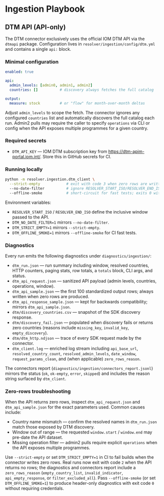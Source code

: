 # Ingestion Playbook

## DTM API (API-only)

The DTM connector exclusively uses the official IOM DTM API via the `dtmapi` package. Configuration lives in
`resolver/ingestion/config/dtm.yml` and contains a single `api:` block.

### Minimal configuration

```yaml
enabled: true

api:
  admin_levels: [admin0, admin1, admin2]
  countries: []          # discovery always fetches the full catalog

output:
  measure: stock         # or "flow" for month-over-month deltas
```

Adjust `admin_levels` to scope the fetch. The connector ignores any configured `countries` list and automatically
discovers the full catalog each run. Admin2 pulls may require the caller to specify `operations` via CLI or config when the
API exposes multiple programmes for a given country.

### Required secrets

* `DTM_API_KEY` — IOM DTM subscription key from <https://dtm-apim-portal.iom.int/>. Store this in GitHub secrets for CI.

### Running locally

```bash
python -m resolver.ingestion.dtm_client \
  --strict-empty            # exit with code 3 when zero rows are written (optional) \
  --no-date-filter          # ignore RESOLVER_START_ISO/RESOLVER_END_ISO (optional)
  --offline-smoke           # short-circuit for fast tests; exits 0 without hitting the API
```

Environment variables:

* `RESOLVER_START_ISO` / `RESOLVER_END_ISO` define the inclusive window passed to the API.
* `DTM_NO_DATE_FILTER=1` mirrors `--no-date-filter`.
* `DTM_STRICT_EMPTY=1` mirrors `--strict-empty`.
* `DTM_OFFLINE_SMOKE=1` mirrors `--offline-smoke` for CI fast tests.

### Diagnostics

Every run emits the following diagnostics under `diagnostics/ingestion/`:

* `dtm_run.json` — run summary including window, resolved countries, HTTP counters, paging stats, row totals, a `totals`
  block, CLI args, and status.
* `dtm_api_request.json` — sanitized API payload (admin levels, countries, operations, window).
* `dtm_api_sample.json` — the first 100 standardized output rows; always written when zero rows are produced.
* `dtm_api_response_sample.json` — kept for backwards compatibility; mirrors `dtm_api_sample.json`.
* `dtm/discovery_countries.csv` — snapshot of the SDK discovery response.
* `dtm/discovery_fail.json` — populated when discovery fails or returns zero countries (reasons include `missing_key`,
  `invalid_key`, `empty_discovery`).
* `dtm/dtm_http.ndjson` — trace of every SDK request made by the connector.
* `dtm_client.log` — enriched log stream including `api_base_url`, `resolved_country_count`, `resolved_admin_levels`, `date_window`, `request_params_clean`, and (when applicable) `zero_rows_reason`.

The connectors report (`diagnostics/ingestion/connectors_report.jsonl`) mirrors the status (`ok`, `ok-empty`, `error`,
`skipped`) and includes the reason string surfaced by `dtm_client`.

### Zero-rows troubleshooting

When the API returns zero rows, inspect `dtm_api_request.json` and `dtm_api_sample.json` for the exact parameters used. Common
causes include:

* Country name mismatch — confirm the resolved names in `dtm_run.json` match those exposed by DTM discovery.
* Window out of range — the requested `window.start` / `window.end` may pre-date the API dataset.
* Missing operation filter — admin2 pulls require explicit `operations` when the API exposes multiple programmes.

Use `--strict-empty` or set `DTM_STRICT_EMPTY=1` in CI to fail builds when the connector writes zero rows. Real runs now exit with code `2` when the API returns no rows; the diagnostics and connectors report include a `zero_rows_reason` (`empty_country_list`, `invalid_indicator`, `api_empty_response`, or `filter_excluded_all`). Pass `--offline-smoke` (or set `DTM_OFFLINE_SMOKE=1`) to produce header-only diagnostics with exit code `0` without requiring credentials.

